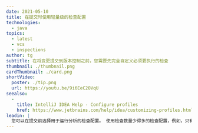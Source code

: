 ```yaml
---
date: 2021-05-10
title: 在提交时使用轻量级的检查配置
technologies:
  - java
topics:
  - latest
  - vcs
  - inspections
author: tg
subtitle: 在将变更提交到版本控制之前，您需要先完全自定义必须要执行的检查
thumbnail: ./thumbnail.png
cardThumbnail: ./card.png
shortVideo:
  poster: ./tip.png
  url: https://youtu.be/9i6EeC2OVqU
seealso:
  - 
    title: IntelliJ IDEA Help - Configure profiles
    href: https://www.jetbrains.com/help/idea/customizing-profiles.html
leadin: |
  您可以在提交前选择用于运行分析的检查配置。 使用检查数量少得多的检查配置，例如，只有 Java 错误和警告，可以比我们的完整的检查配置运行得更快，并防止我们提交了一些不兼容的修改。
---
```



